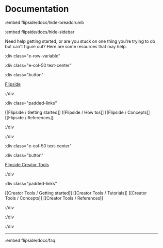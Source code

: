 # Documentation

:embed flipside/docs/hide-breadcrumb

:embed flipside/docs/hide-sidebar

Need help getting started, or are you stuck on one thing you're trying to do but can't figure out? Here are some resources that may help.

:div class="e-row-variable"

:div class="e-col-50 text-center"

:div class="button"

[Flipside](/docs/1.0/flipside)

:/div

:div class="padded-links"

[[Flipside / Getting started]] [[Flipside / How tos]] [[Flipside / Concepts]] [[Flipside / References]]

:/div

:/div

:div class="e-col-50 text-center"

:div class="button"

[Flipside Creator Tools](/docs/1.0/creator-tools)

:/div

:div class="padded-links"

[[Creator Tools / Getting started]] [[Creator Tools / Tutorials]] [[Creator Tools / Concepts]] [[Creator Tools / References]]

:/div

:/div

:/div

---

:embed flipside/docs/faq

